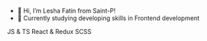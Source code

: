- 👋 Hi, I’m Lesha Fatin from Saint-P!
- 👀 Currently studying developing skills in Frontend development 

JS & TS
React & Redux
SCSS
